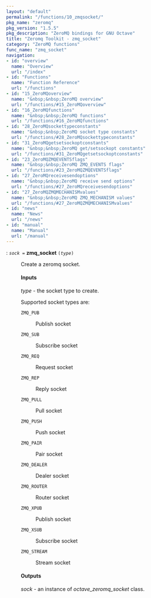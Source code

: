 ```yaml
---
layout: "default"
permalink: "/functions/10_zmqsocket/"
pkg_name: "zeromq"
pkg_version: "1.5.5"
pkg_description: "ZeroMQ bindings for GNU Octave"
title: "Zeromq Toolkit - zmq_socket"
category: "ZeroMQ functions"
func_name: "zmq_socket"
navigation:
- id: "overview"
  name: "Overview"
  url: "/index"
- id: "Functions"
  name: "Function Reference"
  url: "/functions"
- id: "15_ZeroMQoverview"
  name: "&nbsp;&nbsp;ZeroMQ overview"
  url: "/functions/#15_ZeroMQoverview"
- id: "16_ZeroMQfunctions"
  name: "&nbsp;&nbsp;ZeroMQ functions"
  url: "/functions/#16_ZeroMQfunctions"
- id: "28_ZeroMQsockettypeconstants"
  name: "&nbsp;&nbsp;ZeroMQ socket type constants"
  url: "/functions/#28_ZeroMQsockettypeconstants"
- id: "31_ZeroMQgetsetsockoptconstants"
  name: "&nbsp;&nbsp;ZeroMQ get/setsockopt constants"
  url: "/functions/#31_ZeroMQgetsetsockoptconstants"
- id: "23_ZeroMQZMQEVENTSflags"
  name: "&nbsp;&nbsp;ZeroMQ ZMQ_EVENTS flags"
  url: "/functions/#23_ZeroMQZMQEVENTSflags"
- id: "27_ZeroMQreceivesendoptions"
  name: "&nbsp;&nbsp;ZeroMQ receive send options"
  url: "/functions/#27_ZeroMQreceivesendoptions"
- id: "27_ZeroMQZMQMECHANISMvalues"
  name: "&nbsp;&nbsp;ZeroMQ ZMQ_MECHANISM values"
  url: "/functions/#27_ZeroMQZMQMECHANISMvalues"
- id: "news"
  name: "News"
  url: "/news"
- id: "manual"
  name: "Manual"
  url: "/manual"
---
```

<dl class="first-deftypefn">
<dt class="deftypefn" id="index-zmq_005fsocket"><span class="category-def">: </span><span><code class="def-type"><var class="var">sock</var> =</code> <strong class="def-name">zmq_socket</strong> <code class="def-code-arguments">(<var class="var">type</var>)</code><a class="copiable-link" href='#index-zmq_005fsocket'></a></span></dt>
<dd> 
<p>Create a zeromq socket.
</p> 
<h4 class="subsubheading" id="Inputs">Inputs</h4>
<p><var class="var">type</var> - the socket type to create.
</p> 
<p>Supported socket types are:
 </p><dl class="table">
<dt><code class="code">ZMQ_PUB</code></dt>
<dd><p>Publish socket
 </p></dd>
<dt><code class="code">ZMQ_SUB</code></dt>
<dd><p>Subscribe socket
 </p></dd>
<dt><code class="code">ZMQ_REQ</code></dt>
<dd><p>Request socket
 </p></dd>
<dt><code class="code">ZMQ_REP</code></dt>
<dd><p>Reply socket
 </p></dd>
<dt><code class="code">ZMQ_PULL</code></dt>
<dd><p>Pull socket
 </p></dd>
<dt><code class="code">ZMQ_PUSH</code></dt>
<dd><p>Push socket
 </p></dd>
<dt><code class="code">ZMQ_PAIR</code></dt>
<dd><p>Pair socket
 </p></dd>
<dt><code class="code">ZMQ_DEALER</code></dt>
<dd><p>Dealer socket
 </p></dd>
<dt><code class="code">ZMQ_ROUTER</code></dt>
<dd><p>Router socket
 </p></dd>
<dt><code class="code">ZMQ_XPUB</code></dt>
<dd><p>Publish socket
 </p></dd>
<dt><code class="code">ZMQ_XSUB</code></dt>
<dd><p>Subscribe socket
 </p></dd>
<dt><code class="code">ZMQ_STREAM</code></dt>
<dd><p>Stream socket
 </p></dd>
</dl>
 
<h4 class="subsubheading" id="Outputs">Outputs</h4>
<p><var class="var">sock</var> - an instance of <var class="var">octave_zeromq_socket</var> class.
</p> 
</dd></dl>